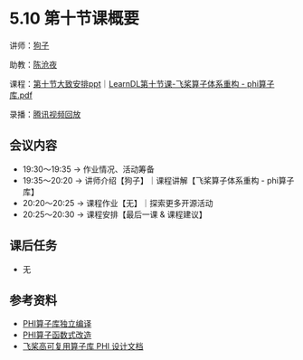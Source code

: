 # 5.10 第十节课概要

讲师：[狗子](https://github.com/gouzil)

助教：[陈沧夜](https://github.com/mrcangye)

课程：[第十节大致安排ppt](https://github.com/sunzhongkai588/LearnDL/blob/main/授课材料/LearnDL第十节课.pdf)｜[LearnDL第十节课-飞桨算子体系重构 - phi算子库.pdf](https://github.com/sunzhongkai588/LearnDL/blob/main/授课材料/LearnDL第十节课-飞桨算子体系重构.pdf)

录播：[腾讯视频回放](https://meeting.tencent.com/v2/cloud-record/share?id=8094c864-483a-4d8b-af28-f68bd7c442ac&from=3)





## 会议内容

*  19:30～19:35 -> 作业情况、活动筹备
*  19:35～20:20 -> 讲师介绍【狗子】｜课程讲解【飞桨算子体系重构 - phi算子库】
*  20:20～20:25 -> 课程作业【无】｜探索更多开源活动
*  20:25～20:30 -> 课程安排【最后一课 & 课程建议】

## 课后任务

* 无

## 参考资料
* [PHI算子库独立编译](https://github.com/PaddlePaddle/community/blob/master/pfcc/call-for-contributions/decoupled_phi_from_fluid.md)
* [PHI算子函数式改造](https://github.com/PaddlePaddle/community/blob/master/pfcc/call-for-contributions/functionalization_for_fluid_kernel.md)
* [飞桨高可复用算子库 PHI 设计文档](https://github.com/PaddlePaddle/docs/blob/develop/docs/design/phi/design_cn.md)
